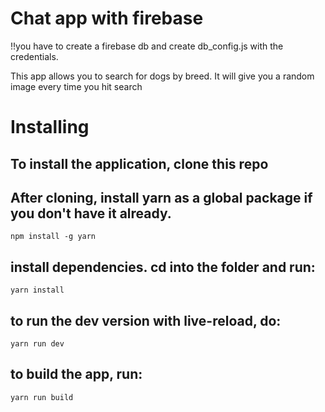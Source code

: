 # Chat app with firebase

!!you have to create a firebase db and create db_config.js with the credentials.

This app allows you to search for dogs by breed. It will give you a random image every time you hit search


# Installing

## To install the application, clone this repo 

## After cloning, install yarn as a global package if you don't have it already.

```
npm install -g yarn
```

## install dependencies. cd into the folder and run:

```yarn install```


## to run the dev version with live-reload, do: 
```yarn run dev```


## to build the app, run: 
```yarn run build```
